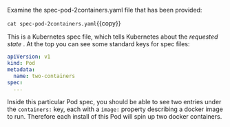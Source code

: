 Examine the spec-pod-2containers.yaml file that has been provided:

`cat spec-pod-2containers.yaml`{{copy}}

This is a Kubernetes spec file, which tells Kubernetes about the _requested state_ . At the top you can see some standard keys for spec files:

```yaml
apiVersion: v1
kind: Pod
metadata:
  name: two-containers
spec:
  ...
```

Inside this particular Pod spec, you should be able to see two entries under the `containers:` key, each with a `image:` property describing a docker image to run. Therefore each install of this Pod will spin up two docker containers.
